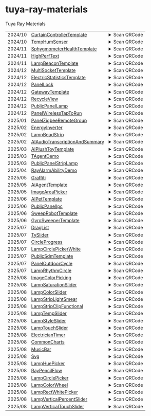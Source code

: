 # tuya-ray-materials
Tuya Ray Materials

<!-- txp-asset-qrcode-start -->
<table>
<tr>
  <td id="CurtainControllerTemplate">2024/10</td>
  <td><a href="https://github.com/Tuya-Community/tuya-ray-materials?path=template/CurtainControllerTemplate">CurtainControllerTemplate</a></td>
  <td>
  <details>
  <summary>Scan QRCode</summary>
  <img src="./qrCode/template-CurtainControllerTemplate.png" width="100" height="100">
  </details>
  </td>
</tr>

<tr>
  <td id="TempHumSenser">2024/10</td>
  <td><a href="https://github.com/Tuya-Community/tuya-ray-materials?path=template/TempHumSenser">TempHumSenser</a></td>
  <td>
  <details>
  <summary>Scan QRCode</summary>
  <img src="./qrCode/template-TempHumSenser.png" width="100" height="100">
  </details>
  </td>
</tr>

<tr>
  <td id="SphygmometerHealthTemplate">2024/11</td>
  <td><a href="https://github.com/Tuya-Community/tuya-ray-materials?path=template/SphygmometerHealthTemplate">SphygmometerHealthTemplate</a></td>
  <td>
  <details>
  <summary>Scan QRCode</summary>
  <img src="./qrCode/template-SphygmometerHealthTemplate.png" width="100" height="100">
  </details>
  </td>
</tr>

<tr>
  <td id="HighPerfText">2024/11</td>
  <td><a href="https://github.com/Tuya-Community/tuya-ray-materials?path=materials/HighPerfText">HighPerfText</a></td>
  <td>
  <details>
  <summary>Scan QRCode</summary>
  <img src="./qrCode/materials-HighPerfText.png" width="100" height="100">
  </details>
  </td>
</tr>

<tr>
  <td id="LampBeaconTemplate">2024/11</td>
  <td><a href="https://github.com/Tuya-Community/tuya-ray-materials?path=template/LampBeaconTemplate">LampBeaconTemplate</a></td>
  <td>
  <details>
  <summary>Scan QRCode</summary>
  <img src="./qrCode/template-LampBeaconTemplate.png" width="100" height="100">
  </details>
  </td>
</tr>

<tr>
  <td id="MultiSocketTemplate">2024/12</td>
  <td><a href="https://github.com/Tuya-Community/tuya-ray-materials?path=template/MultiSocketTemplate">MultiSocketTemplate</a></td>
  <td>
  <details>
  <summary>Scan QRCode</summary>
  <img src="./qrCode/template-MultiSocketTemplate.png" width="100" height="100">
  </details>
  </td>
</tr>

<tr>
  <td id="ElectricStatisticsTemplate">2024/12</td>
  <td><a href="https://github.com/Tuya-Community/tuya-ray-materials?path=template/ElectricStatisticsTemplate">ElectricStatisticsTemplate</a></td>
  <td>
  <details>
  <summary>Scan QRCode</summary>
  <img src="./qrCode/template-ElectricStatisticsTemplate.png" width="100" height="100">
  </details>
  </td>
</tr>

<tr>
  <td id="PanelLock">2024/12</td>
  <td><a href="https://github.com/Tuya-Community/tuya-ray-materials?path=template/PanelLock">PanelLock</a></td>
  <td>
  <details>
  <summary>Scan QRCode</summary>
  <img src="./qrCode/template-PanelLock.png" width="100" height="100">
  </details>
  </td>
</tr>

<tr>
  <td id="GatewayTemplate">2024/12</td>
  <td><a href="https://github.com/Tuya-Community/tuya-ray-materials?path=template/GatewayTemplate">GatewayTemplate</a></td>
  <td>
  <details>
  <summary>Scan QRCode</summary>
  <img src="./qrCode/template-GatewayTemplate.png" width="100" height="100">
  </details>
  </td>
</tr>

<tr>
  <td id="RecycleView">2024/12</td>
  <td><a href="https://github.com/Tuya-Community/tuya-ray-materials?path=materials/RecycleView">RecycleView</a></td>
  <td>
  <details>
  <summary>Scan QRCode</summary>
  <img src="./qrCode/materials-RecycleView.png" width="100" height="100">
  </details>
  </td>
</tr>

<tr>
  <td id="PublicPanelLamp">2024/12</td>
  <td><a href="https://github.com/Tuya-Community/tuya-ray-materials?path=template/PublicPanelLamp">PublicPanelLamp</a></td>
  <td>
  <details>
  <summary>Scan QRCode</summary>
  <img src="./qrCode/template-PublicPanelLamp.png" width="100" height="100">
  </details>
  </td>
</tr>

<tr>
  <td id="PanelWirelessTapToRun">2024/12</td>
  <td><a href="https://github.com/Tuya-Community/tuya-ray-materials?path=template/PanelWirelessTapToRun">PanelWirelessTapToRun</a></td>
  <td>
  <details>
  <summary>Scan QRCode</summary>
  <img src="./qrCode/template-PanelWirelessTapToRun.png" width="100" height="100">
  </details>
  </td>
</tr>

<tr>
  <td id="PanelZigbeeRemoteGroup">2025/01</td>
  <td><a href="https://github.com/Tuya-Community/tuya-ray-materials?path=template/PanelZigbeeRemoteGroup">PanelZigbeeRemoteGroup</a></td>
  <td>
  <details>
  <summary>Scan QRCode</summary>
  <img src="./qrCode/template-PanelZigbeeRemoteGroup.png" width="100" height="100">
  </details>
  </td>
</tr>

<tr>
  <td id="EnergyInverter">2025/02</td>
  <td><a href="https://github.com/Tuya-Community/tuya-ray-materials?path=template/EnergyInverter">EnergyInverter</a></td>
  <td>
  <details>
  <summary>Scan QRCode</summary>
  <img src="./qrCode/template-EnergyInverter.png" width="100" height="100">
  </details>
  </td>
</tr>

<tr>
  <td id="LampBeadStrip">2025/02</td>
  <td><a href="https://github.com/Tuya-Community/tuya-ray-materials?path=materials/LampBeadStrip">LampBeadStrip</a></td>
  <td>
  <details>
  <summary>Scan QRCode</summary>
  <img src="./qrCode/materials-LampBeadStrip.png" width="100" height="100">
  </details>
  </td>
</tr>

<tr>
  <td id="AIAudioTranscriptionAndSummary">2025/02</td>
  <td><a href="https://github.com/Tuya-Community/tuya-ray-materials?path=template/AIAudioTranscriptionAndSummary">AIAudioTranscriptionAndSummary</a></td>
  <td>
  <details>
  <summary>Scan QRCode</summary>
  <a href="https://developer.tuya.com/material/library_hKiOVClc/component?code=AIAudioTranscriptionAndSummary" target="_blank">View Details</a>
  </details>
  </td>
</tr>

<tr>
  <td id="AIPlushToyTemplate">2025/03</td>
  <td><a href="https://github.com/Tuya-Community/tuya-ray-materials?path=template/AIPlushToyTemplate">AIPlushToyTemplate</a></td>
  <td>
  <details>
  <summary>Scan QRCode</summary>
  <img src="./qrCode/template-AIPlushToyTemplate.png" width="100" height="100">
  </details>
  </td>
</tr>

<tr>
  <td id="TAgentDemo">2025/03</td>
  <td><a href="https://github.com/Tuya-Community/tuya-ray-materials?path=example/TAgentDemo">TAgentDemo</a></td>
  <td>
  <details>
  <summary>Scan QRCode</summary>
  <img src="./qrCode/example-TAgentDemo.png" width="100" height="100">
  </details>
  </td>
</tr>

<tr>
  <td id="PublicPanelStripLamp">2025/03</td>
  <td><a href="https://github.com/Tuya-Community/tuya-ray-materials?path=template/PublicPanelStripLamp">PublicPanelStripLamp</a></td>
  <td>
  <details>
  <summary>Scan QRCode</summary>
  <img src="./qrCode/template-PublicPanelStripLamp.png" width="100" height="100">
  </details>
  </td>
</tr>

<tr>
  <td id="RayAlarmAbilityDemo">2025/04</td>
  <td><a href="https://github.com/Tuya-Community/tuya-ray-materials?path=example/RayAlarmAbilityDemo">RayAlarmAbilityDemo</a></td>
  <td>
  <details>
  <summary>Scan QRCode</summary>
  <img src="./qrCode/example-RayAlarmAbilityDemo.png" width="100" height="100">
  </details>
  </td>
</tr>

<tr>
  <td id="Graffiti">2025/05</td>
  <td><a href="https://github.com/Tuya-Community/tuya-ray-materials?path=materials/Graffiti">Graffiti</a></td>
  <td>
  <details>
  <summary>Scan QRCode</summary>
  <img src="./qrCode/materials-Graffiti.png" width="100" height="100">
  </details>
  </td>
</tr>

<tr>
  <td id="AiAgentTemplate">2025/05</td>
  <td><a href="https://github.com/Tuya-Community/tuya-ray-materials?path=template/AiAgentTemplate">AiAgentTemplate</a></td>
  <td>
  <details>
  <summary>Scan QRCode</summary>
  <a href="https://developer.tuya.com/material/library_hKiOVClc/component?code=AiAgentTemplate" target="_blank">View Details</a>
  </details>
  </td>
</tr>

<tr>
  <td id="ImageAreaPicker">2025/05</td>
  <td><a href="https://github.com/Tuya-Community/tuya-ray-materials?path=materials/ImageAreaPicker">ImageAreaPicker</a></td>
  <td>
  <details>
  <summary>Scan QRCode</summary>
  <img src="./qrCode/materials-ImageAreaPicker.png" width="100" height="100">
  </details>
  </td>
</tr>

<tr>
  <td id="AIPetTemplate">2025/06</td>
  <td><a href="https://github.com/Tuya-Community/tuya-ray-materials?path=template/AIPetTemplate">AIPetTemplate</a></td>
  <td>
  <details>
  <summary>Scan QRCode</summary>
  <a href="https://developer.tuya.com/material/library_hKiOVClc/component?code=AIPetTemplate" target="_blank">View Details</a>
  </details>
  </td>
</tr>

<tr>
  <td id="PublicPanelIpc">2025/06</td>
  <td><a href="https://github.com/Tuya-Community/tuya-ray-materials?path=template/PublicPanelIpc">PublicPanelIpc</a></td>
  <td>
  <details>
  <summary>Scan QRCode</summary>
  <a href="https://developer.tuya.com/material/library_hKiOVClc/component?code=PublicPanelIpc" target="_blank">View Details</a>
  </details>
  </td>
</tr>

<tr>
  <td id="SweepRobotTemplate">2025/06</td>
  <td><a href="https://github.com/Tuya-Community/tuya-ray-materials?path=template/SweepRobotTemplate">SweepRobotTemplate</a></td>
  <td>
  <details>
  <summary>Scan QRCode</summary>
  <img src="./qrCode/template-SweepRobotTemplate.png" width="100" height="100">
  </details>
  </td>
</tr>

<tr>
  <td id="GyroSweeperTemplate">2025/06</td>
  <td><a href="https://github.com/Tuya-Community/tuya-ray-materials?path=template/GyroSweeperTemplate">GyroSweeperTemplate</a></td>
  <td>
  <details>
  <summary>Scan QRCode</summary>
  <a href="https://developer.tuya.com/material/library_hKiOVClc/component?code=GyroSweeperTemplate" target="_blank">View Details</a>
  </details>
  </td>
</tr>

<tr>
  <td id="DragList">2025/07</td>
  <td><a href="https://github.com/Tuya-Community/tuya-ray-materials?path=materials/DragList">DragList</a></td>
  <td>
  <details>
  <summary>Scan QRCode</summary>
  <img src="./qrCode/materials-DragList.png" width="100" height="100">
  </details>
  </td>
</tr>

<tr>
  <td id="TySlider">2025/07</td>
  <td><a href="https://github.com/Tuya-Community/tuya-ray-materials?path=materials/TySlider">TySlider</a></td>
  <td>
  <details>
  <summary>Scan QRCode</summary>
  <img src="./qrCode/materials-TySlider.png" width="100" height="100">
  </details>
  </td>
</tr>

<tr>
  <td id="CircleProgress">2025/07</td>
  <td><a href="https://github.com/Tuya-Community/tuya-ray-materials?path=materials/CircleProgress">CircleProgress</a></td>
  <td>
  <details>
  <summary>Scan QRCode</summary>
  <a href="https://developer.tuya.com/material/library_oHEKLjj0/component?code=CircleProgress" target="_blank">View Details</a>
  </details>
  </td>
</tr>

<tr>
  <td id="LampCirclePickerWhite">2025/07</td>
  <td><a href="https://github.com/Tuya-Community/tuya-ray-materials?path=materials/LampCirclePickerWhite">LampCirclePickerWhite</a></td>
  <td>
  <details>
  <summary>Scan QRCode</summary>
  <a href="https://developer.tuya.com/material/library_oHEKLjj0/component?code=LampCirclePickerWhite" target="_blank">View Details</a>
  </details>
  </td>
</tr>

<tr>
  <td id="PublicSdmTemplate">2025/07</td>
  <td><a href="https://github.com/Tuya-Community/tuya-ray-materials?path=template/PublicSdmTemplate">PublicSdmTemplate</a></td>
  <td>
  <details>
  <summary>Scan QRCode</summary>
  <img src="./qrCode/template-PublicSdmTemplate.png" width="100" height="100">
  </details>
  </td>
</tr>

<tr>
  <td id="PanelOutdoorCycle">2025/07</td>
  <td><a href="https://github.com/Tuya-Community/tuya-ray-materials?path=template/PanelOutdoorCycle">PanelOutdoorCycle</a></td>
  <td>
  <details>
  <summary>Scan QRCode</summary>
  <img src="./qrCode/template-PanelOutdoorCycle.png" width="100" height="100">
  </details>
  </td>
</tr>

<tr>
  <td id="LampRhythmCircle">2025/07</td>
  <td><a href="https://github.com/Tuya-Community/tuya-ray-materials?path=materials/LampRhythmCircle">LampRhythmCircle</a></td>
  <td>
  <details>
  <summary>Scan QRCode</summary>
  <a href="https://developer.tuya.com/material/library_oHEKLjj0/component?code=LampRhythmCircle" target="_blank">View Details</a>
  </details>
  </td>
</tr>

<tr>
  <td id="ImageColorPicking">2025/08</td>
  <td><a href="https://github.com/Tuya-Community/tuya-ray-materials?path=utils/ImageColorPicking">ImageColorPicking</a></td>
  <td>
  <details>
  <summary>Scan QRCode</summary>
  <a href="https://developer.tuya.com/material/library_oHEKLjj0/component?code=ImageColorPicking" target="_blank">View Details</a>
  </details>
  </td>
</tr>

<tr>
  <td id="LampSaturationSlider">2025/08</td>
  <td><a href="https://github.com/Tuya-Community/tuya-ray-materials?path=materials/LampSaturationSlider">LampSaturationSlider</a></td>
  <td>
  <details>
  <summary>Scan QRCode</summary>
  <a href="https://developer.tuya.com/material/library_oHEKLjj0/component?code=LampSaturationSlider" target="_blank">View Details</a>
  </details>
  </td>
</tr>

<tr>
  <td id="LampColorSlider">2025/08</td>
  <td><a href="https://github.com/Tuya-Community/tuya-ray-materials?path=materials/LampColorSlider">LampColorSlider</a></td>
  <td>
  <details>
  <summary>Scan QRCode</summary>
  <a href="https://developer.tuya.com/material/library_oHEKLjj0/component?code=LampColorSlider" target="_blank">View Details</a>
  </details>
  </td>
</tr>

<tr>
  <td id="LampStripLightSmear">2025/08</td>
  <td><a href="https://github.com/Tuya-Community/tuya-ray-materials?path=materials/LampStripLightSmear">LampStripLightSmear</a></td>
  <td>
  <details>
  <summary>Scan QRCode</summary>
  <a href="https://developer.tuya.com/material/library_oHEKLjj0/component?code=LampStripLightSmear" target="_blank">View Details</a>
  </details>
  </td>
</tr>

<tr>
  <td id="LampStripClipFunctional">2025/08</td>
  <td><a href="https://github.com/Tuya-Community/tuya-ray-materials?path=functional-page/LampStripClipFunctional">LampStripClipFunctional</a></td>
  <td>
  <details>
  <summary>Scan QRCode</summary>
  <a href="https://developer.tuya.com/material/library_oHEKLjj0/component?code=LampStripClipFunctional" target="_blank">View Details</a>
  </details>
  </td>
</tr>

<tr>
  <td id="LampTempSlider">2025/08</td>
  <td><a href="https://github.com/Tuya-Community/tuya-ray-materials?path=materials/LampTempSlider">LampTempSlider</a></td>
  <td>
  <details>
  <summary>Scan QRCode</summary>
  <a href="https://developer.tuya.com/material/library_oHEKLjj0/component?code=LampTempSlider" target="_blank">View Details</a>
  </details>
  </td>
</tr>

<tr>
  <td id="LampStyleSlider">2025/08</td>
  <td><a href="https://github.com/Tuya-Community/tuya-ray-materials?path=materials/LampStyleSlider">LampStyleSlider</a></td>
  <td>
  <details>
  <summary>Scan QRCode</summary>
  <a href="https://developer.tuya.com/material/library_oHEKLjj0/component?code=LampStyleSlider" target="_blank">View Details</a>
  </details>
  </td>
</tr>

<tr>
  <td id="LampTouchSlider">2025/08</td>
  <td><a href="https://github.com/Tuya-Community/tuya-ray-materials?path=materials/LampTouchSlider">LampTouchSlider</a></td>
  <td>
  <details>
  <summary>Scan QRCode</summary>
  <a href="https://developer.tuya.com/material/library_oHEKLjj0/component?code=LampTouchSlider" target="_blank">View Details</a>
  </details>
  </td>
</tr>

<tr>
  <td id="ElectricianTimer">2025/08</td>
  <td><a href="https://github.com/Tuya-Community/tuya-ray-materials?path=functional-page/ElectricianTimer">ElectricianTimer</a></td>
  <td>
  <details>
  <summary>Scan QRCode</summary>
  <a href="https://developer.tuya.com/material/library_oHEKLjj0/component?code=ElectricianTimer" target="_blank">View Details</a>
  </details>
  </td>
</tr>

<tr>
  <td id="CommonCharts">2025/08</td>
  <td><a href="https://github.com/Tuya-Community/tuya-ray-materials?path=materials/CommonCharts">CommonCharts</a></td>
  <td>
  <details>
  <summary>Scan QRCode</summary>
  <a href="https://developer.tuya.com/material/library_oHEKLjj0/component?code=CommonCharts" target="_blank">View Details</a>
  </details>
  </td>
</tr>

<tr>
  <td id="MusicBar">2025/08</td>
  <td><a href="https://github.com/Tuya-Community/tuya-ray-materials?path=materials/MusicBar">MusicBar</a></td>
  <td>
  <details>
  <summary>Scan QRCode</summary>
  <a href="https://developer.tuya.com/material/library_oHEKLjj0/component?code=MusicBar" target="_blank">View Details</a>
  </details>
  </td>
</tr>

<tr>
  <td id="Svg">2025/08</td>
  <td><a href="https://github.com/Tuya-Community/tuya-ray-materials?path=materials/Svg">Svg</a></td>
  <td>
  <details>
  <summary>Scan QRCode</summary>
  <a href="https://developer.tuya.com/material/library_oHEKLjj0/component?code=Svg" target="_blank">View Details</a>
  </details>
  </td>
</tr>

<tr>
  <td id="LampHuePicker">2025/08</td>
  <td><a href="https://github.com/Tuya-Community/tuya-ray-materials?path=materials/LampHuePicker">LampHuePicker</a></td>
  <td>
  <details>
  <summary>Scan QRCode</summary>
  <a href="https://developer.tuya.com/material/library_oHEKLjj0/component?code=LampHuePicker" target="_blank">View Details</a>
  </details>
  </td>
</tr>

<tr>
  <td id="RayPencilFlow">2025/08</td>
  <td><a href="https://github.com/Tuya-Community/tuya-ray-materials?path=materials/RayPencilFlow">RayPencilFlow</a></td>
  <td>
  <details>
  <summary>Scan QRCode</summary>
  <a href="https://developer.tuya.com/material/library_oHEKLjj0/component?code=RayPencilFlow" target="_blank">View Details</a>
  </details>
  </td>
</tr>

<tr>
  <td id="LampCirclePicker">2025/08</td>
  <td><a href="https://github.com/Tuya-Community/tuya-ray-materials?path=materials/LampCirclePicker">LampCirclePicker</a></td>
  <td>
  <details>
  <summary>Scan QRCode</summary>
  <a href="https://developer.tuya.com/material/library_oHEKLjj0/component?code=LampCirclePicker" target="_blank">View Details</a>
  </details>
  </td>
</tr>

<tr>
  <td id="LampColorWheel">2025/08</td>
  <td><a href="https://github.com/Tuya-Community/tuya-ray-materials?path=materials/LampColorWheel">LampColorWheel</a></td>
  <td>
  <details>
  <summary>Scan QRCode</summary>
  <a href="https://developer.tuya.com/material/library_oHEKLjj0/component?code=LampColorWheel" target="_blank">View Details</a>
  </details>
  </td>
</tr>

<tr>
  <td id="LampRectWhitePicker">2025/08</td>
  <td><a href="https://github.com/Tuya-Community/tuya-ray-materials?path=materials/LampRectWhitePicker">LampRectWhitePicker</a></td>
  <td>
  <details>
  <summary>Scan QRCode</summary>
  <a href="https://developer.tuya.com/material/library_oHEKLjj0/component?code=LampRectWhitePicker" target="_blank">View Details</a>
  </details>
  </td>
</tr>

<tr>
  <td id="LampVerticalPercentSlider">2025/08</td>
  <td><a href="https://github.com/Tuya-Community/tuya-ray-materials?path=materials/LampVerticalPercentSlider">LampVerticalPercentSlider</a></td>
  <td>
  <details>
  <summary>Scan QRCode</summary>
  <a href="https://developer.tuya.com/material/library_oHEKLjj0/component?code=LampVerticalPercentSlider" target="_blank">View Details</a>
  </details>
  </td>
</tr>

<tr>
  <td id="LampVerticalTouchSlider">2025/08</td>
  <td><a href="https://github.com/Tuya-Community/tuya-ray-materials?path=materials/LampVerticalTouchSlider">LampVerticalTouchSlider</a></td>
  <td>
  <details>
  <summary>Scan QRCode</summary>
  <a href="https://developer.tuya.com/material/library_oHEKLjj0/component?code=LampVerticalTouchSlider" target="_blank">View Details</a>
  </details>
  </td>
</tr>
</table>
<!-- txp-asset-qrcode-end -->
